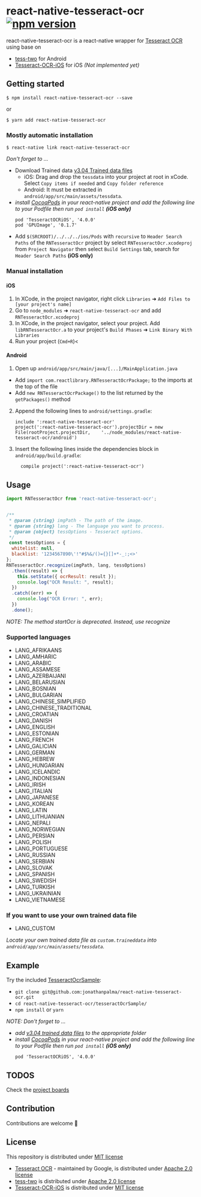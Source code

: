 # react-native-tesseract-ocr [![npm version](https://badge.fury.io/js/react-native-tesseract-ocr.svg)](https://badge.fury.io/js/react-native-tesseract-ocr)

react-native-tesseract-ocr is a react-native wrapper for [Tesseract OCR](https://github.com/tesseract-ocr) using base on
  - [tess-two](https://github.com/rmtheis/tess-two) for Android
  - [Tesseract-OCR-iOS](https://github.com/gali8/Tesseract-OCR-iOS) for iOS *(Not implemented yet)*

## Getting started

`$ npm install react-native-tesseract-ocr --save` 

or

`$ yarn add react-native-tesseract-ocr` 

### Mostly automatic installation

`$ react-native link react-native-tesseract-ocr`

*Don't forget to ...*
- Download Trained data [v3.04 Trained data files](https://github.com/tesseract-ocr/tessdata/tree/3.04.00)
  - iOS: Drag and drop the `tessdata` into your project at root in xCode. Select `Copy items if needed` and `Copy folder reference`
  - Android: It must be extracted in `android/app/src/main/assets/tessdata`.
- *install [CocoaPods](https://cocoapods.org/) in your react-native project and add the following line to your Podfile then run `pod install` __(iOS only)__*
   ```
   pod 'TesseractOCRiOS', '4.0.0'
   pod 'GPUImage', '0.1.7'
   ```
- Add `$(SRCROOT)/../../../ios/Pods` with `recursive` to `Header Search Paths` of the `RNTesseractOcr` project by select `RNTesseractOcr.xcodeproj` from `Project Navigator` then select `Build Settings` tab, search for `Header Search Paths` __(iOS only)__

### Manual installation


#### iOS

1. In XCode, in the project navigator, right click `Libraries` ➜ `Add Files to [your project's name]`
2. Go to `node_modules` ➜ `react-native-tesseract-ocr` and add `RNTesseractOcr.xcodeproj`
3. In XCode, in the project navigator, select your project. Add `libRNTesseractOcr.a` to your project's `Build Phases` ➜ `Link Binary With Libraries`
4. Run your project (`Cmd+R`)<

#### Android

1. Open up `android/app/src/main/java/[...]/MainApplication.java`
  - Add `import com.reactlibrary.RNTesseractOcrPackage;` to the imports at the top of the file
  - Add `new RNTesseractOcrPackage()` to the list returned by the `getPackages()` method
2. Append the following lines to `android/settings.gradle`:
  	```
  	include ':react-native-tesseract-ocr'
  	project(':react-native-tesseract-ocr').projectDir = new File(rootProject.projectDir, 	'../node_modules/react-native-tesseract-ocr/android')
  	```
3. Insert the following lines inside the dependencies block in `android/app/build.gradle`:
  	```
      compile project(':react-native-tesseract-ocr')
  	```

## Usage
```javascript
import RNTesseractOcr from 'react-native-tesseract-ocr';


/**
 * @param {string} imgPath - The path of the image.
 * @param {string} lang - The language you want to process.
 * @param {object} tessOptions - Tesseract options.
 */
 const tessOptions = {
  whitelist: null, 
  blacklist: '1234567890\'!"#$%&/()={}[]+*-_:;<>'
};
RNTesseractOcr.recognize(imgPath, lang, tessOptions)
  .then((result) => {
    this.setState({ ocrResult: result });
    console.log("OCR Result: ", result);
  })
  .catch((err) => {
    console.log("OCR Error: ", err);
  })
  .done();

```

*NOTE: The method _startOcr_ is deprecated. Instead, use _recognize_*


### Supported languages
  - LANG_AFRIKAANS
  - LANG_AMHARIC
  - LANG_ARABIC
  - LANG_ASSAMESE
  - LANG_AZERBAIJANI
  - LANG_BELARUSIAN
  - LANG_BOSNIAN
  - LANG_BULGARIAN
  - LANG_CHINESE_SIMPLIFIED
  - LANG_CHINESE_TRADITIONAL
  - LANG_CROATIAN
  - LANG_DANISH
  - LANG_ENGLISH
  - LANG_ESTONIAN
  - LANG_FRENCH
  - LANG_GALICIAN
  - LANG_GERMAN
  - LANG_HEBREW
  - LANG_HUNGARIAN
  - LANG_ICELANDIC
  - LANG_INDONESIAN
  - LANG_IRISH
  - LANG_ITALIAN
  - LANG_JAPANESE
  - LANG_KOREAN
  - LANG_LATIN
  - LANG_LITHUANIAN
  - LANG_NEPALI
  - LANG_NORWEGIAN
  - LANG_PERSIAN
  - LANG_POLISH
  - LANG_PORTUGUESE
  - LANG_RUSSIAN
  - LANG_SERBIAN
  - LANG_SLOVAK
  - LANG_SPANISH
  - LANG_SWEDISH
  - LANG_TURKISH
  - LANG_UKRAINIAN
  - LANG_VIETNAMESE

### If you want to use your own trained data file
  - LANG_CUSTOM
 
 *Locate your own trained data file as `custom.traineddata` into `android/app/src/main/assets/tessdata`.*


## Example 
Try the included [TesseractOcrSample](https://github.com/jonathanpalma/react-native-tesseract-ocr/tree/master/tesseractOcrSample):
- `git clone git@github.com:jonathanpalma/react-native-tesseract-ocr.git`
- `cd react-native-tesseract-ocr/tesseractOcrSample/`
- `npm install` or `yarn`

*NOTE: Don't forget to ...*
- *add [v3.04 trained data files](https://github.com/tesseract-ocr/tessdata/tree/3.04.00) to the appropriate folder*
- *install [CocoaPods](https://cocoapods.org/) in your react-native project and add the following line to your Podfile then run `pod install` __(iOS only)__*
   ```
   pod 'TesseractOCRiOS', '4.0.0'
   ```

## TODOS
Check the [project boards](https://github.com/jonathanpalma/react-native-tesseract-ocr/projects)

## Contribution
Contributions are welcome :raised_hands:

## License
This repository is distributed under [MIT license](https://github.com/jonathanpalma/react-native-tesseract-ocr/blob/master/LICENSE) 
 - [Tesseract OCR](https://github.com/tesseract-ocr) - maintained by Google, is distributed under [Apache 2.0 license](http://www.apache.org/licenses/LICENSE-2.0)
 - [tess-two](https://github.com/rmtheis/tess-two) is distributed under [Apache 2.0 license](https://github.com/rmtheis/tess-two/blob/master/COPYING)
 - [Tesseract-OCR-iOS](https://github.com/gali8/Tesseract-OCR-iOS) is distributed under [MIT license](https://github.com/gali8/Tesseract-OCR-iOS/blob/master/LICENSE.md)
 
